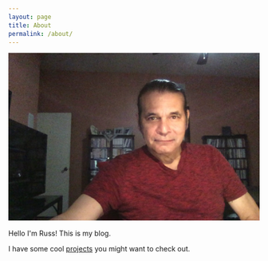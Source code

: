 ```yaml
---
layout: page
title: About
permalink: /about/
---
```


![Your Humble Narrator](/images/my_photo.jpg)

Hello I'm Russ! This is my blog.

I have some cool [projects](/projects) you might want to check out.
